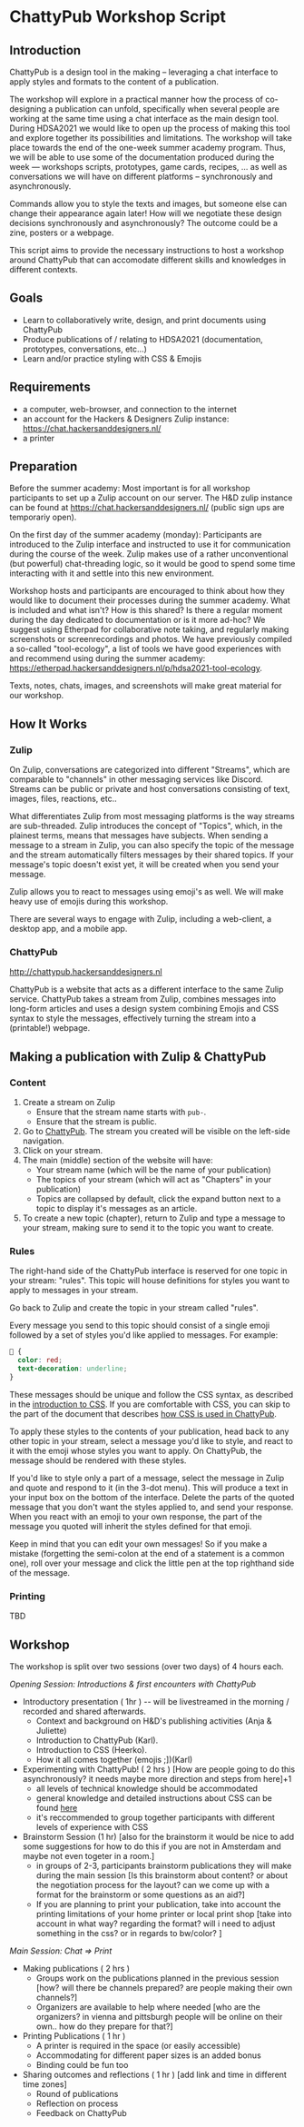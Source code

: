 # ChattyPub Workshop Script

## Introduction

ChattyPub is a design tool in the making – leveraging a chat interface to apply styles and formats to the content of a publication.

The workshop will explore in a practical manner how the process of co-designing a publication can unfold, specifically when several people are working at the same time using a chat interface as the main design tool. During HDSA2021 we would like to open up the process of making this tool and explore together its possibilities and limitations. The workshop will take place towards the end of the one-week summer academy program. Thus, we will be able to use some of the documentation produced during the week — workshops scripts, prototypes, game cards, recipes, ... as well as conversations we will have on different platforms – synchronously and asynchronously.

Commands allow you to style the texts and images, but someone else can change their appearance again later! How will we negotiate these design decisions synchronously and asynchronously? The outcome could be a zine, posters or a webpage.

This script aims to provide the necessary instructions to host a workshop around ChattyPub that can accomodate different skills and knowledges in different contexts.

## Goals

- Learn to collaboratively write, design, and print documents using ChattyPub
- Produce publications of / relating to HDSA2021 (documentation, prototypes, conversations, etc...)
- Learn and/or practice styling with CSS & Emojis

## Requirements

- a computer, web-browser, and connection to the internet
- an account for the Hackers & Designers Zulip instance: https://chat.hackersanddesigners.nl/
- a printer

## Preparation

Before the summer academy: Most important is for all workshop participants to set up a Zulip account on our server. The H&D zulip instance can be found at https://chat.hackersanddesigners.nl/ (public sign ups are temporariy open).

On the first day of the summer academy (monday): Participants are introduced to the Zulip interface and instructed to use it for communication during the course of the week. Zulip makes use of a rather unconventional (but powerful) chat-threading logic, so it would be good to spend some time interacting with it and settle into this new environment.

Workshop hosts and participants are encouraged to think about how they would like to document their processes during the summer academy. What is included and what isn't? How is this shared? Is there a regular moment during the day dedicated to documentation or is it more ad-hoc? We suggest using Etherpad for collaborative note taking, and regularly making screenshots or screenrecordings and photos. We have previously compiled a so-called "tool-ecology", a list of tools we have good experiences with and recommend using during the summer academy: https://etherpad.hackersanddesigners.nl/p/hdsa2021-tool-ecology.

Texts, notes, chats, images, and screenshots will make great material for our workshop.

## How It Works

### Zulip

On Zulip, conversations are categorized into different "Streams", which are comparable to "channels" in other messaging services like Discord. Streams can be public or private and host conversations consisting of text, images, files, reactions, etc..

What differentiates Zulip from most messaging platforms is the way streams are sub-threaded. Zulip introduces the concept of "Topics", which, in the plainest terms, means that messages have subjects. When sending a message to a stream in Zulip, you can also specify the topic of the message and the stream automatically filters messages by their shared topics. If your message's topic doesn't exist yet, it will be created when you send your message.

Zulip allows you to react to messages using emoji's as well. We will make heavy use of emojis during this workshop.

There are several ways to engage with Zulip, including a web-client, a desktop app, and a mobile app.

### ChattyPub

http://chattypub.hackersanddesigners.nl

ChattyPub is a website that acts as a different interface to the same Zulip service. ChattyPub takes a stream from Zulip, combines messages into long-form articles and uses a design system combining Emojis and CSS syntax to style the messages, effectively turning the stream into a (printable!) webpage.

## Making a publication with Zulip & ChattyPub

### Content

1. Create a stream on Zulip
   - Ensure that the stream name starts with `pub-`.
   - Ensure that the stream is public.
2. Go to [ChattyPub](https://chattypub.hackersanddesigners.nl). The stream you created will be visible on the left-side navigation.
3. Click on your stream.
4. The main (middle) section of the website will have:
   - Your stream name (which will be the name of your publication)
   - The topics of your stream (which will act as "Chapters" in your publication)
   - Topics are collapsed by default, click the expand button next to a topic to display it's messages as an article.
5. To create a new topic (chapter), return to Zulip and type a message to your stream, making sure to send it to the topic you want to create.

### Rules

The right-hand side of the ChattyPub interface is reserved for one topic in your stream: "rules". This topic will house definitions for styles you want to apply to messages in your stream.

Go back to Zulip and create the topic in your stream called "rules".

Every message you send to this topic should consist of a single emoji followed by a set of styles you'd like applied to messages. For example:

```CSS
🍓 {
  color: red;
  text-decoration: underline;
}
```

These messages should be unique and follow the CSS syntax, as described in the [introduction to CSS](https://github.com/hackersanddesigners/chatty-pub/blob/master/front/docs/CSS.md). If you are comfortable with CSS, you can skip to the part of the document that describes [how CSS is used in ChattyPub](https://github.com/hackersanddesigners/chatty-pub/blob/master/front/docs/CSS.md#css-in-chatty-pub).

To apply these styles to the contents of your publication, head back to any other topic in your stream, select a message you'd like to style, and react to it with the emoji whose styles you want to apply. On ChattyPub, the message should be rendered with these styles.

If you'd like to style only a part of a message, select the message in Zulip and quote and respond to it (in the 3-dot menu). This will produce a text in your input box on the bottom of the interface. Delete the parts of the quoted message that you don't want the styles applied to, and send your response. When you react with an emoji to your own response, the part of the message you quoted will inherit the styles defined for that emoji.

Keep in mind that you can edit your own messages! So if you make a mistake (forgetting the semi-colon at the end of a statement is a common one), roll over your message and click the little pen at the top righthand side of the message.

### Printing

TBD

## Workshop

The workshop is split over two sessions (over two days) of 4 hours each.

_Opening Session: Introductions & first encounters with ChattyPub_

- Introductory presentation ( 1hr ) -- will be livestreamed in the morning / recorded and shared afterwards.
  - Context and background on H&D's publishing activities (Anja & Juliette)
  - Introduction to ChattyPub (Karl).
  - Introduction to CSS (Heerko).
  - How it all comes together (emojis ;])(Karl)
- Experimenting with ChattyPub! ( 2 hrs ) [How are people going to do this asynchronously? it needs maybe more direction and steps from here]+1
  - all levels of technical knowledge should be accommodated
  - general knowledge and detailed instructions about CSS can be found [here](https://github.com/hackersanddesigners/chatty-pub/blob/master/front/docs/CSS.md)
  - it's reccommended to group together participants with different levels of experience with CSS
- Brainstorm Session (1 hr) [also for the brainstorm it would be nice to add some suggestions for how to do this if you are not in Amsterdam and maybe not even togeter in a room.]
  - in groups of 2-3, participants brainstorm publications they will make during the main session [Is this brainstorm about content? or about the negotiation process for the layout? can we come up with a format for the brainstorm or some questions as an aid?]
  - If you are planning to print your publication, take into account the printing limitations of your home printer or local print shop [take into account in what way? regarding the format? will i need to adjust something in the css? or in regards to bw/color? ]

_Main Session: Chat => Print_

- Making publications ( 2 hrs )
  - Groups work on the publications planned in the previous session [how? will there be channels prepared? are people making their own channels?]
  - Organizers are available to help where needed [who are the organizers? in vienna and pittsburgh people will be online on their own.. how do they prepare for that?]
- Printing Publications ( 1 hr )
  - A printer is required in the space (or easily accessible)
  - Accommodating for different paper sizes is an added bonus
  - Binding could be fun too
- Sharing outcomes and reflections ( 1 hr ) [add link and time in different time zones]
  - Round of publications
  - Reflection on process
  - Feedback on ChattyPub
